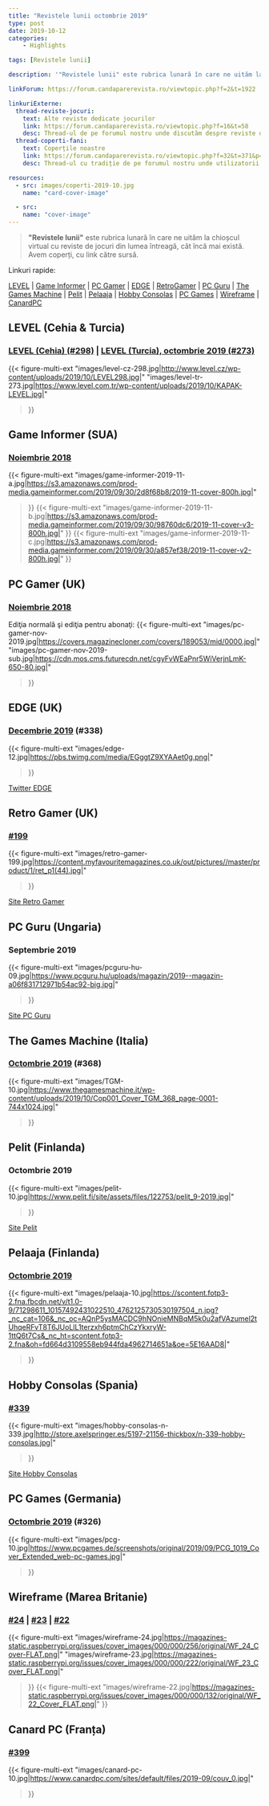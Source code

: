 ```yaml
---
title: "Revistele lunii octombrie 2019"
type: post
date: 2019-10-12
categories:
    - Highlights

tags: [Revistele lunii]

description: '"Revistele lunii" este rubrica lunară în care ne uităm la chioșcul virtual cu reviste de jocuri din lumea întreagă, cât încă mai există. Avem coperți, cu link către sursă.'

linkForum: https://forum.candaparerevista.ro/viewtopic.php?f=2&t=1922

linkuriExterne:
  thread-reviste-jocuri:
    text: Alte reviste dedicate jocurilor
    link: https://forum.candaparerevista.ro/viewtopic.php?f=16&t=58
    desc: Thread-ul de pe forumul nostru unde discutăm despre reviste de jocuri
  thread-coperti-fani:
    text: Coperțile noastre
    link: https://forum.candaparerevista.ro/viewtopic.php?f=32&t=371&p=7346
    desc: Thread-ul cu tradiție de pe forumul nostru unde utilizatorii își creează propriile coperți de reviste

resources:
  - src: images/coperti-2019-10.jpg
    name: "card-cover-image"

  - src:
    name: "cover-image"
---
```


> **"Revistele lunii"** este rubrica lunară în care ne uităm la chioșcul virtual cu reviste de jocuri din lumea întreagă, cât încă mai există. Avem coperți, cu link către sursă.

Linkuri rapide:

[LEVEL](#level-cehia-turcia) | [Game Informer](#game-informer-sua) | [PC Gamer](#pc-gamer-uk) | [EDGE](#edge-uk) | [RetroGamer](#retro-gamer-uk) | [PC Guru](#pc-guru-ungaria) | [The Games Machine](#the-games-machine-italia) | [Pelit](#pelit-finlanda) | [Pelaaja](#pelaaja-finlanda) | [Hobby Consolas](#hobby-consolas-spania) | [PC Games](#pc-games-germania) | [Wireframe](#wireframe-marea-britanie) | [CanardPC](#canard-pc-franța)

## LEVEL (Cehia & Turcia)
### [LEVEL (Cehia) (#298)](http://www.level.cz/starsi-cisla/level-298/) | [LEVEL (Turcia), octombrie 2019 (#273)](https://www.level.com.tr/haber/level-ekim-273-sayisi-bayilerde.html)
{{< figure-multi-ext
	"images/level-cz-298.jpg|http://www.level.cz/wp-content/uploads/2019/10/LEVEL298.jpg|"
	"images/level-tr-273.jpg|https://www.level.com.tr/wp-content/uploads/2019/10/KAPAK-LEVEL.jpg|"
>}}

## Game Informer (SUA)
### [Noiembrie 2018](https://www.gameinformer.com/cover-reveal/2019/10/01/november-cover-revealed-pokemon-sword-and-shield)
{{< figure-multi-ext
	"images/game-informer-2019-11-a.jpg|https://s3.amazonaws.com/prod-media.gameinformer.com/2019/09/30/2d8f68b8/2019-11-cover-800h.jpg|"
>}}
{{< figure-multi-ext
	"images/game-informer-2019-11-b.jpg|https://s3.amazonaws.com/prod-media.gameinformer.com/2019/09/30/98760dc6/2019-11-cover-v3-800h.jpg|"
>}}
{{< figure-multi-ext
	"images/game-informer-2019-11-c.jpg|https://s3.amazonaws.com/prod-media.gameinformer.com/2019/09/30/a857ef38/2019-11-cover-v2-800h.jpg|"
>}}

## PC Gamer (UK)
### [Noiembrie 2018](https://www.pcgamer.com/uk/pc-gamer-uk-november-issue-a-total-war-saga-troy/)
Ediţia normală şi ediţia pentru abonaţi: 
{{< figure-multi-ext
	"images/pc-gamer-nov-2019.jpg|https://covers.magazinecloner.com/covers/189053/mid/0000.jpg|"
	"images/pc-gamer-nov-2019-sub.jpg|https://cdn.mos.cms.futurecdn.net/cgyFvWEaPnr5WiVerjnLmK-650-80.jpg|"
>}}

## EDGE (UK)
### [Decembrie 2019](https://www.myfavouritemagazines.co.uk/gaming/edge-magazine-back-issues/edge-december-2019-issue-338/) (#338)
{{< figure-multi-ext
	"images/edge-12.jpg|https://pbs.twimg.com/media/EGggtZ9XYAAet0g.png|"
>}}

[Twitter EDGE](https://twitter.com/edgeonline)

## Retro Gamer (UK)
### [#199](https://www.myfavouritemagazines.co.uk/retro-gamer-print-back-issues/retro-gamer-issue-199/)
{{< figure-multi-ext
	"images/retro-gamer-199.jpg|https://content.myfavouritemagazines.co.uk/out/pictures//master/product/1/ret_p1(44).jpg|"
>}}

[Site Retro Gamer](https://www.retrogamer.net/)

## PC Guru (Ungaria)
### Septembrie 2019
{{< figure-multi-ext
	"images/pcguru-hu-09.jpg|https://www.pcguru.hu/uploads/magazin/2019--magazin-a06f831712971b54ac92-big.jpg|"
>}}

[Site PC Guru](https://www.pcguru.hu/magazin)

## The Games Machine (Italia)
### [Octombrie 2019](https://www.thegamesmachine.it/edicola/142124/tgm-368-ottobre-2019-ludenz/) (#368)
{{< figure-multi-ext
	"images/TGM-10.jpg|https://www.thegamesmachine.it/wp-content/uploads/2019/10/Cop001_Cover_TGM_368_page-0001-744x1024.jpg|"
>}}

## Pelit (Finlanda)
### Octombrie 2019
{{< figure-multi-ext
	"images/pelit-10.jpg|https://www.pelit.fi/site/assets/files/122753/pelit_9-2019.jpg|"
>}}

[Site Pelit](https://www.pelit.fi/ )

## Pelaaja (Finlanda)
### [Octombrie 2019](https://pelaaja.fi/lehdet/lokakuun-pelaaja-nyt-kaupoissa)
{{< figure-multi-ext
	"images/pelaaja-10.jpg|https://scontent.fotp3-2.fna.fbcdn.net/v/t1.0-9/71298611_10157492431022510_4762125730530197504_n.jpg?_nc_cat=106&_nc_oc=AQnP5ysMACDC9hNOnieMNBqM5k0u2afVAzumel2tUhqeRFvT8T6JUoLlL1terzxh6ptmChCzYkxryW-1ttQ6t7Cs&_nc_ht=scontent.fotp3-2.fna&oh=fd664d3109558eb944fda4962714651a&oe=5E16AAD8|"
>}}

## Hobby Consolas (Spania)
### [#339](http://store.axelspringer.es/n-339-hobby-consolas.html)
{{< figure-multi-ext
	"images/hobby-consolas-n-339.jpg|http://store.axelspringer.es/5197-21156-thickbox/n-339-hobby-consolas.jpg|"
>}}

[Site Hobby Consolas](https://www.hobbyconsolas.com/)

## PC Games (Germania)
### [Octombrie 2019](https://www.pcgames.de/PC-Games-Brands-19921/News/10-19-Die-Siedler-1333019/) (#326)
{{< figure-multi-ext
	"images/pcg-10.jpg|https://www.pcgames.de/screenshots/original/2019/09/PCG_1019_Cover_Extended_web-pc-games.jpg|"
>}}

## Wireframe (Marea Britanie)
### [#24](https://wireframe.raspberrypi.org/issues/24) | [#23](https://wireframe.raspberrypi.org/issues/23) | [#22](https://wireframe.raspberrypi.org/issues/22)
{{< figure-multi-ext
	"images/wireframe-24.jpg|https://magazines-static.raspberrypi.org/issues/cover_images/000/000/256/original/WF_24_Cover-FLAT.png|"
	"images/wireframe-23.jpg|https://magazines-static.raspberrypi.org/issues/cover_images/000/000/222/original/WF_23_Cover_FLAT.png|"
>}}
{{< figure-multi-ext
	"images/wireframe-22.jpg|https://magazines-static.raspberrypi.org/issues/cover_images/000/000/132/original/WF_22_Cover_FLAT.png|"
>}}

## Canard PC (Franța)
### [#399](https://www.canardpc.com/numero/399)
{{< figure-multi-ext
	"images/canard-pc-10.jpg|https://www.canardpc.com/sites/default/files/2019-09/couv_0.jpg|"
>}}

